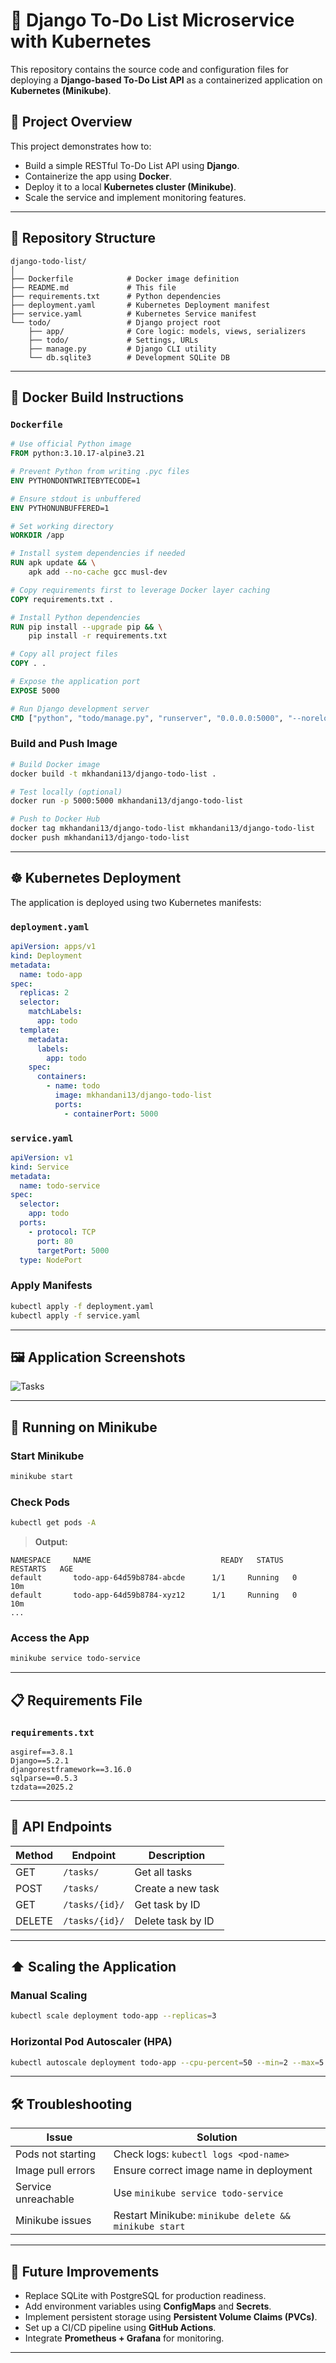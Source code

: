# 📝 Django To-Do List Microservice with Kubernetes

This repository contains the source code and configuration files for deploying a **Django-based To-Do List API** as a containerized application on **Kubernetes (Minikube)**.

## 🔧 Project Overview

This project demonstrates how to:
- Build a simple RESTful To-Do List API using **Django**.
- Containerize the app using **Docker**.
- Deploy it to a local **Kubernetes cluster (Minikube)**.
- Scale the service and implement monitoring features.

---

## 📁 Repository Structure

```
django-todo-list/
│
├── Dockerfile            # Docker image definition
├── README.md             # This file
├── requirements.txt      # Python dependencies
├── deployment.yaml       # Kubernetes Deployment manifest
├── service.yaml          # Kubernetes Service manifest
└── todo/                 # Django project root
    ├── app/              # Core logic: models, views, serializers
    ├── todo/             # Settings, URLs
    ├── manage.py         # Django CLI utility
    └── db.sqlite3        # Development SQLite DB
```

---

## 🐳 Docker Build Instructions

### `Dockerfile`
```Dockerfile
# Use official Python image
FROM python:3.10.17-alpine3.21

# Prevent Python from writing .pyc files
ENV PYTHONDONTWRITEBYTECODE=1

# Ensure stdout is unbuffered
ENV PYTHONUNBUFFERED=1

# Set working directory
WORKDIR /app

# Install system dependencies if needed
RUN apk update && \
    apk add --no-cache gcc musl-dev

# Copy requirements first to leverage Docker layer caching
COPY requirements.txt .

# Install Python dependencies
RUN pip install --upgrade pip && \
    pip install -r requirements.txt

# Copy all project files
COPY . .

# Expose the application port
EXPOSE 5000

# Run Django development server
CMD ["python", "todo/manage.py", "runserver", "0.0.0.0:5000", "--noreload"]
```

### Build and Push Image
```bash
# Build Docker image
docker build -t mkhandani13/django-todo-list .

# Test locally (optional)
docker run -p 5000:5000 mkhandani13/django-todo-list

# Push to Docker Hub
docker tag mkhandani13/django-todo-list mkhandani13/django-todo-list
docker push mkhandani13/django-todo-list
```

---

## ☸️ Kubernetes Deployment

The application is deployed using two Kubernetes manifests:

### `deployment.yaml`
```yaml
apiVersion: apps/v1
kind: Deployment
metadata:
  name: todo-app
spec:
  replicas: 2
  selector:
    matchLabels:
      app: todo
  template:
    metadata:
      labels:
        app: todo
    spec:
      containers:
        - name: todo
          image: mkhandani13/django-todo-list
          ports:
            - containerPort: 5000
```

### `service.yaml`
```yaml
apiVersion: v1
kind: Service
metadata:
  name: todo-service
spec:
  selector:
    app: todo
  ports:
    - protocol: TCP
      port: 80
      targetPort: 5000
  type: NodePort
```

### Apply Manifests
```bash
kubectl apply -f deployment.yaml
kubectl apply -f service.yaml
```

---

## 🖼️ Application Screenshots
![Tasks](images/tasks.png)

---

## 🧪 Running on Minikube

### Start Minikube
```bash
minikube start
```

### Check Pods
```bash
kubectl get pods -A
```

> **Output:**
```
NAMESPACE     NAME                             READY   STATUS    RESTARTS   AGE
default       todo-app-64d59b8784-abcde      1/1     Running   0          10m
default       todo-app-64d59b8784-xyz12      1/1     Running   0          10m
...
```

### Access the App
```bash
minikube service todo-service
```

---

## 📋 Requirements File

### `requirements.txt`
```
asgiref==3.8.1
Django==5.2.1
djangorestframework==3.16.0
sqlparse==0.5.3
tzdata==2025.2
```

---

## 🧪 API Endpoints

| Method | Endpoint        | Description             |
|--------|------------------|--------------------------|
| GET    | `/tasks/`        | Get all tasks            |
| POST   | `/tasks/`        | Create a new task        |
| GET    | `/tasks/{id}/`   | Get task by ID           |
| DELETE | `/tasks/{id}/`   | Delete task by ID        |

---

## ⬆️ Scaling the Application

### Manual Scaling
```bash
kubectl scale deployment todo-app --replicas=3
```

### Horizontal Pod Autoscaler (HPA)
```bash
kubectl autoscale deployment todo-app --cpu-percent=50 --min=2 --max=5
```

---

## 🛠️ Troubleshooting

| Issue | Solution |
|-------|----------|
| Pods not starting | Check logs: `kubectl logs <pod-name>` |
| Image pull errors | Ensure correct image name in deployment |
| Service unreachable | Use `minikube service todo-service` |
| Minikube issues | Restart Minikube: `minikube delete && minikube start` |

---

## 🚀 Future Improvements

- Replace SQLite with PostgreSQL for production readiness.
- Add environment variables using **ConfigMaps** and **Secrets**.
- Implement persistent storage using **Persistent Volume Claims (PVCs)**.
- Set up a CI/CD pipeline using **GitHub Actions**.
- Integrate **Prometheus + Grafana** for monitoring.

---
